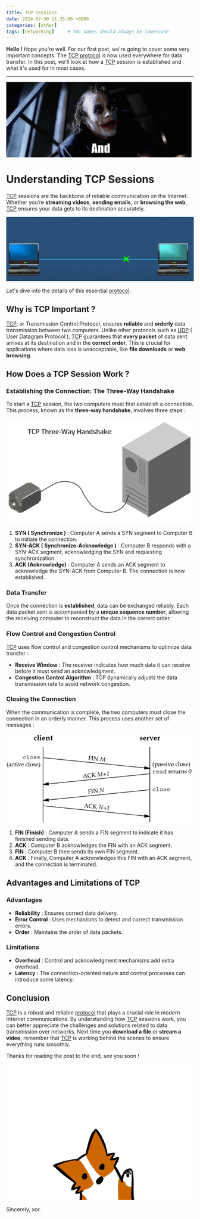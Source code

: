 ```yaml
---
title: TCP Sessions
date: 2024-07-30 11:35:00 +0800
categories: [other]
tags: [networking]     # TAG names should always be lowercase
---
```


**Hello !** Hope you're well. For our first post, we're going to cover some very important concepts. The [TCP protocol](https://en.m.wikipedia.org/wiki/Transmission_Control_Protocol) is now used everywhere for data transfer. In this post, we'll look at how a [TCP](https://en.m.wikipedia.org/wiki/Transmission_Control_Protocol) session is established and what it's used for in most cases. 

---

![herewego](/assets/img/IMG_2648.gif)

# Understanding TCP Sessions

[TCP](https://en.m.wikipedia.org/wiki/Transmission_Control_Protocol) sessions are the backbone of reliable communication on the Internet. Whether you’re **streaming videos**, **sending emails**, or **browsing the web**, [TCP](https://en.m.wikipedia.org/wiki/Transmission_Control_Protocol) ensures your data gets to its destination accurately. 

![datatransfer](/assets/img/IMG_2662.gif)

Let's dive into the details of this essential [protocol](https://www.cloudflare.com/en-gb/learning/network-layer/what-is-a-protocol/).

## Why is TCP Important ?

[TCP](https://en.m.wikipedia.org/wiki/Transmission_Control_Protocol), or Transmission Control Protocol, ensures **reliable** and **orderly** data transmission between two computers. Unlike other protocols such as [UDP](https://en.m.wikipedia.org/wiki/User_Datagram_Protocol) ( User Datagram Protocol ), [TCP](https://en.m.wikipedia.org/wiki/Transmission_Control_Protocol) guarantees that **every packet** of data sent arrives at its destination and in the **correct order**. This is crucial for applications where data loss is unacceptable, like **file downloads** or **web browsing**.

## How Does a TCP Session Work ?

### Establishing the Connection: The Three-Way Handshake

To start a [TCP](https://en.m.wikipedia.org/wiki/Transmission_Control_Protocol) session, the two computers must first establish a connection. This process, known as the **three-way handshake**, involves three steps :

![handshake](/assets/img/IMG_2664.gif)

1. **SYN ( Synchronize )** : Computer A sends a SYN segment to Computer B to initiate the connection.
2. **SYN-ACK ( Synchronize-Acknowledge )** : Computer B responds with a SYN-ACK segment, acknowledging the SYN and requesting synchronization.
3. **ACK (Acknowledge)** : Computer A sends an ACK segment to acknowledge the SYN-ACK from Computer B. The connection is now established.

### Data Transfer

Once the connection is **established**, data can be exchanged reliably. Each data packet sent is accompanied by a **unique sequence number**, allowing the receiving computer to reconstruct the data in the correct order.

### Flow Control and Congestion Control

[TCP](https://en.m.wikipedia.org/wiki/Transmission_Control_Protocol) uses flow control and congestion control mechanisms to optimize data transfer :

- **Receive Window** : The receiver indicates how much data it can receive before it must send an acknowledgment.
- **Congestion Control Algorithm** : TCP dynamically adjusts the data transmission rate to avoid network congestion.

### Closing the Connection

When the communication is complete, the two computers must close the connection in an orderly manner. This process uses another set of messages :

![endhandshake](/assets/img/IMG_2665.gif)

1. **FIN (Finish)** : Computer A sends a FIN segment to indicate it has finished sending data.
2. **ACK** : Computer B acknowledges the FIN with an ACK segment.
3. **FIN** : Computer B then sends its own FIN segment.
4. **ACK** : Finally, Computer A acknowledges this FIN with an ACK segment, and the connection is terminated.

## Advantages and Limitations of TCP

### Advantages
- **Reliability** : Ensures correct data delivery.
- **Error Control** : Uses mechanisms to detect and correct transmission errors.
- **Order** : Maintains the order of data packets.

### Limitations
- **Overhead** : Control and acknowledgment mechanisms add extra overhead.
- **Latency** : The connection-oriented nature and control processes can introduce some latency.

## Conclusion

[TCP](https://en.m.wikipedia.org/wiki/Transmission_Control_Protocol) is a robust and reliable [protocol](https://www.cloudflare.com/en-gb/learning/network-layer/what-is-a-protocol/) that plays a crucial role in modern Internet communications. By understanding how [TCP](https://en.m.wikipedia.org/wiki/Transmission_Control_Protocol) sessions work, you can better appreciate the challenges and solutions related to data transmission over networks. Next time you **download a file** or **stream a video**, remember that [TCP](https://en.m.wikipedia.org/wiki/Transmission_Control_Protocol) is working behind the scenes to ensure everything runs smoothly.

Thanks for reading the post to the end, see you soon !

![bye](/assets/img/IMG_2666.gif)

Sincerely, xor.
